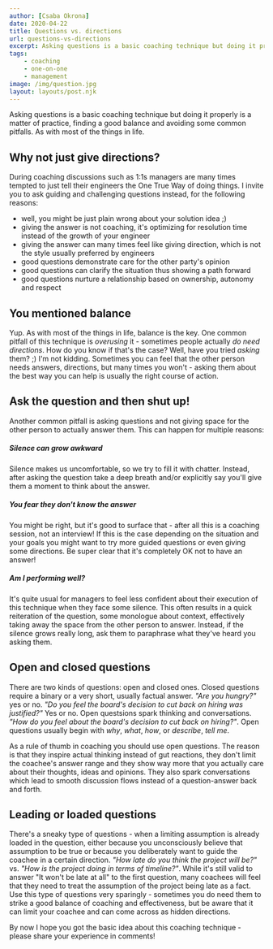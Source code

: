 ```yaml
---
author: [Csaba Okrona]
date: 2020-04-22
title: Questions vs. directions
url: questions-vs-directions
excerpt: Asking questions is a basic coaching technique but doing it properly is a matter of practice, finding a good balance and avoiding some common pitfalls. As with most of the things in life.
tags:
    - coaching
    - one-on-one
    - management
image: /img/question.jpg
layout: layouts/post.njk
---
```


Asking questions is a basic coaching technique but doing it properly is a matter of practice, finding a good balance and avoiding some common pitfalls. As with most of the things in life.

## Why not just give directions?

During coaching discussions such as 1:1s managers are many times tempted to just tell their engineers the One True Way of doing things. I invite you to ask guiding and challenging questions instead, for the following reasons:

-   well, you might be just plain wrong about your solution idea ;)
-   giving the answer is not coaching, it's optimizing for resolution time instead of the growth of your engineer
-   giving the answer can many times feel like giving direction, which is not the style usually preferred by engineers
-   good questions demonstrate care for the other party's opinion
-   good questions can clarify the situation thus showing a path forward
-   good questions nurture a relationship based on ownership, autonomy and respect

## You mentioned balance

Yup. As with most of the things in life, balance is the key. One common pitfall of this technique is _overusing_ it - sometimes people actually _do need directions_. How do you know if that's the case? Well, have you tried _asking_ them? ;) I'm not kidding. Sometimes you can feel that the other person needs answers, directions, but many times you won't - asking them about the best way you can help is usually the right course of action.

## Ask the question and then shut up!

Another common pitfall is asking questions and not giving space for the other person to actually answer them. This can happen for multiple reasons:

##### Silence can grow awkward

Silence makes us uncomfortable, so we try to fill it with chatter. Instead, after asking the question take a deep breath and/or explicitly say you'll give them a moment to think about the answer.

##### You fear they don't know the answer

You might be right, but it's good to surface that - after all this is a coaching session, not an interview! If this is the case depending on the situation and your goals you might want to try more guided questions or even giving some directions. Be super clear that it's completely OK not to have an answer!

##### Am I performing well?

It's quite usual for managers to feel less confident about their execution of this technique when they face some silence. This often results in a quick reiteration of the question, some monologue about context, effectively taking away the space from the other person to answer. Instead, if the silence grows really long, ask them to paraphrase what they've heard you asking them.

## Open and closed questions

There are two kinds of questions: open and closed ones. Closed questions require a binary or a very short, usually factual answer. _"Are you hungry?"_ yes or no. _"Do you feel the board's decision to cut back on hiring was justified?"_ Yes or no. Open questsions spark thinking and conversations. _"How do you feel about the board's decision to cut back on hiring?"_. Open questions usually begin with _why_, _what_, _how_, or _describe_, _tell me_.

As a rule of thumb in coaching you should use open questions. The reason is that they inspire actual thinking instead of gut reactions, they don't limit the coachee's answer range and they show way more that you actually care about their thoughts, ideas and opinions. They also spark conversations which lead to smooth discussion flows instead of a question-answer back and forth.

## Leading or loaded questions

There's a sneaky type of questions - when a limiting assumption is already loaded in the question, either because you unconsciously believe that assumption to be true or because you deliberately want to guide the coachee in a certain direction. _"How late do you think the project will be?"_ vs. _"How is the project doing in terms of timeline?"_. While it's still valid to answer "It won't be late at all" to the first question, many coachees will feel that they need to treat the assumption of the project being late as a fact. Use this type of questions very sparingly - sometimes you do need them to strike a good balance of coaching and effectiveness, but be aware that it can limit your coachee and can come across as hidden directions.

By now I hope you got the basic idea about this coaching technique - please share your experience in comments!
